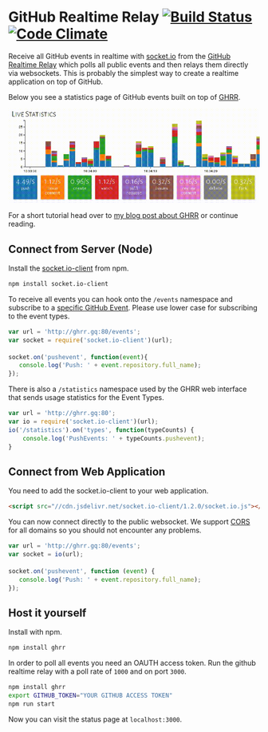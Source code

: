 # GitHub Realtime Relay [![Build Status](https://travis-ci.org/lukasmartinelli/ghrr.svg)](https://travis-ci.org/lukasmartinelli/ghrr) [![Code Climate](https://codeclimate.com/github/lukasmartinelli/ghrr/badges/gpa.svg)](https://codeclimate.com/github/lukasmartinelli/ghrr)

Receive all GitHub events in realtime with [socket.io](http://socket.io/) from the [GitHub Realtime Relay](http://ghrr.gq) which polls all public events and then relays them directly via websockets. 
This is probably the simplest way to create a realtime application on top of GitHub.

Below you see a statistics page of GitHub events built on top of [GHRR](http://ghrr.gq).

[![Screenshot of GitHub Realtime Relay](screenshot.gif)](http://ghrr.gq)

For a short tutorial head over to
[my blog post about GHRR](http://lukasmartinelli.ch/web/2015/07/29/github-realtime-relay.html) or continue reading.

## Connect from Server (Node)

Install the [socket.io-client](https://www.npmjs.org/package/socket.io-client) from npm.

```bash
npm install socket.io-client
```

To receive all events you can hook onto the `/events` namespace
and subscribe to a [specific GitHub Event](https://developer.github.com/v3/activity/events/types/). Please use lower case for subscribing to the event types.

```javascript
var url = 'http://ghrr.gq:80/events';
var socket = require('socket.io-client')(url);

socket.on('pushevent', function(event){
   console.log('Push: ' + event.repository.full_name);
});

```

There is also a `/statistics` namespace used by the GHRR web interface that
sends usage statistics for the Event Types.

```javascript
var url = 'http://ghrr.gq:80';
var io = require('socket.io-client')(url);
io('/statistics').on('types', function(typeCounts) {
    console.log('PushEvents: ' + typeCounts.pushevent);
}
```

## Connect from Web Application

You need to add the socket.io-client to your web application.

```html
<script src="//cdn.jsdelivr.net/socket.io-client/1.2.0/socket.io.js"></script>
```

You can now connect directly to the public websocket. We support
[CORS](http://www.html5rocks.com/en/tutorials/cors/)
for all domains so you should not encounter any problems.

```javascript
var url = 'http://ghrr.gq:80/events';
var socket = io(url);

socket.on('pushevent', function (event) {
   console.log('Push: ' + event.repository.full_name);
});
```

## Host it yourself

Install with npm.

```bash
npm install ghrr
```

In order to poll all events you need an OAUTH access token.
Run the github realtime relay with a poll rate of `1000` and on port `3000`.

```bash
npm install ghrr
export GITHUB_TOKEN="YOUR GITHUB ACCESS TOKEN"
npm run start
```

Now you can visit the status page at `localhost:3000`.
